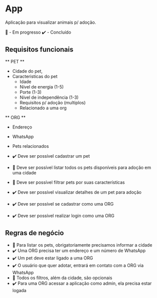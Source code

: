 # App

Aplicação para visualizar animais p/ adoção.

🚧 - Em progresso
✔️ - Concluído

## Requisitos funcionais

** PET **

- Cidade do pet,
- Caracteristicas do pet
  - Idade
  - Nível de energia (1-5)
  - Porte (1-3)
  - Nível de independência (1-3)
  - Requisitos p/ adoção (multiplos)
  - Relacionado a uma org

** ORG **

- Endereço
- WhatsApp
- Pets relacionados

- ✔️ Deve ser possível cadastrar um pet
- 🚧 Deve ser possível listar todos os pets disponíveis para adoção em uma cidade
- 🚧 Deve ser possível filtrar pets por suas características
- ✔️ Deve ser possível visualizar detalhes de um pet para adoção
- ✔️ Deve ser possível se cadastrar como uma ORG
- ✔️ Deve ser possível realizar login como uma ORG

## Regras de negócio

- 🚧 Para listar os pets, obrigatoriamente precisamos informar a cidade
- ✔️ Uma ORG precisa ter um endereço e um número de WhatsApp
- ✔️ Um pet deve estar ligado a uma ORG
- ✔️ O usuário que quer adotar, entrará em contato com a ORG via WhatsApp
- 🚧 Todos os filtros, além da cidade, são opcionais
- ✔️ Para uma ORG acessar a aplicação como admin, ela precisa estar logada
